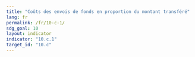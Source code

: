 ```yaml
---
title: "Coûts des envois de fonds en proportion du montant transféré"
lang: fr
permalink: /fr/10-c-1/
sdg_goal: 10
layout: indicator
indicator: "10.c.1"
target_id: "10.c"
---
```


